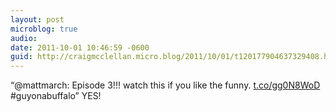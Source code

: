 ```yaml
---
layout: post
microblog: true
audio: 
date: 2011-10-01 10:46:59 -0600
guid: http://craigmcclellan.micro.blog/2011/10/01/t120177904637329408.html
---
```

“@mattmarch: Episode 3!!! watch this if you like the funny. [t.co/gg0N8WoD](http://t.co/gg0N8WoD) #guyonabuffalo” YES!

